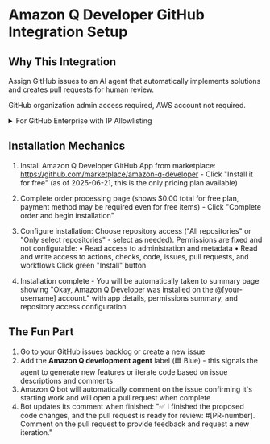 # Amazon Q Developer GitHub Integration Setup

## Why This Integration

Assign GitHub issues to an AI agent that automatically implements solutions and creates pull requests for human review.

GitHub organization admin access required, AWS account not required.

<details>
<summary>For GitHub Enterprise with IP Allowlisting</summary>

If your GitHub enterprise organization has enabled IP allowlisting, you must accept these IP addresses:
- 34.228.181.128
- 44.219.176.187
- 54.226.244.221

You can manually add these to your allow list or choose to automatically add them during installation. See [GitHub's IP allowlisting documentation](https://docs.github.com/en/enterprise-cloud@latest/admin/configuration/configuring-your-enterprise/restricting-network-traffic-to-your-enterprise-with-an-ip-allow-list) for more details.

</details>

## Installation Mechanics

1. Install Amazon Q Developer GitHub App from marketplace: https://github.com/marketplace/amazon-q-developer - Click "Install it for free" (as of 2025-06-21, this is the only pricing plan available)

2. Complete order processing page (shows $0.00 total for free plan, payment method may be required even for free items) - Click "Complete order and begin installation"

3. Configure installation: Choose repository access ("All repositories" or "Only select repositories" - select as needed). Permissions are fixed and not configurable:
   • Read access to administration and metadata
   • Read and write access to actions, checks, code, issues, pull requests, and workflows
   Click green "Install" button

4. Installation complete - You will be automatically taken to summary page showing "Okay, Amazon Q Developer was installed on the @[your-username] account." with app details, permissions summary, and repository access configuration

## The Fun Part

1. Go to your GitHub issues backlog or create a new issue
2. Add the **Amazon Q development agent** label (🟦 Blue) - this signals the agent to generate new features or iterate code based on issue descriptions and comments
3. Amazon Q bot will automatically comment on the issue confirming it's starting work and will open a pull request when complete
4. Bot updates its comment when finished: "✅ I finished the proposed code changes, and the pull request is ready for review: #[PR-number]. Comment on the pull request to provide feedback and request a new iteration."
